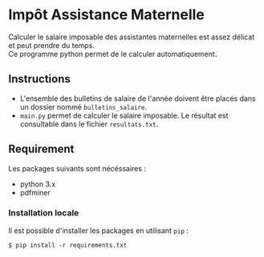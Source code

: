 # Impôt Assistance Maternelle

Calculer le salaire imposable des assistantes maternelles est assez délicat et peut prendre du temps. 
<br/> Ce programme python permet de le calculer automatiquement.  

## Instructions

- L'ensemble des bulletins de salaire de l'année doivent être placés dans un dossier nommé `bulletins_salaire`.
- `main.py` permet de calculer le salaire imposable. Le résultat est consultable dans le fichier `resultats.txt`.

## Requirement

Les packages suivants sont nécéssaires :

- python 3.x
- pdfminer

### Installation locale

Il est possible d'installer les packages en utilisant `pip` :
```
$ pip install -r requirements.txt
```